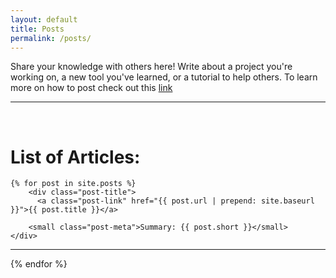 ```yaml
---
layout: default
title: Posts
permalink: /posts/
---
```


<div class="home">

Share your knowledge with others here! Write about a project you're working on, a new tool you've learned, or a tutorial to help others. To learn more on how to post check out this <a href="https://github.com/EUTS/EUTS.github.io#how-to-post">link</a>

<hr>
<br>
  <h1 class="page-heading">List of Articles:</h1>
  
    {% for post in site.posts %}
        <div class="post-title">
          <a class="post-link" href="{{ post.url | prepend: site.baseurl }}">{{ post.title }}</a>

        <small class="post-meta">Summary: {{ post.short }}</small>
	</div>
    
<hr>
    {% endfor %}
</div>
